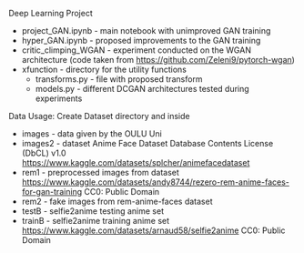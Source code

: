 Deep Learning Project
* project_GAN.ipynb - main notebook with unimproved GAN training
* hyper_GAN.ipynb - proposed improvements to the GAN training
* critic_climping_WGAN - experiment conducted on the WGAN architecture (code taken from https://github.com/Zeleni9/pytorch-wgan)
* xfunction - directory for the utility functions
  * transforms.py - file with proposed transform
  * models.py - different DCGAN architectures tested during experiments


Data Usage:
Create Dataset directory and inside
 * images - data given by the OULU Uni
 * images2 - dataset Anime Face Dataset Database Contents License (DbCL) v1.0
  https://www.kaggle.com/datasets/splcher/animefacedataset
 * rem1 - preprocessed images from dataset https://www.kaggle.com/datasets/andy8744/rezero-rem-anime-faces-for-gan-training CC0: Public Domain
 * rem2 - fake images from rem-anime-faces dataset
 * testB - selfie2anime testing anime set 
 * trainB - selfie2anime training anime set https://www.kaggle.com/datasets/arnaud58/selfie2anime CC0: Public Domain
 